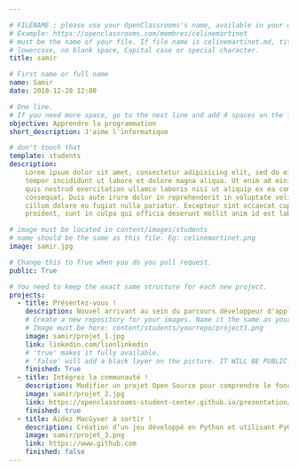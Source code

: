 ```yaml
---

# FILENAME : please use your OpenClassrooms's name, available in your url.
# Example: https://openclassrooms.com/membres/celinemartinet
# must be the name of your file. If file name is celinemartinet.md, title is celinemartinet.
# lowercase, no blank space, Capital case or special character.
title: samir

# First name or full name
name: Samir
date: 2018-12-28 12:00

# One line.
# If you need more space, go to the next line and add 4 spaces on the left, as in 'description'.
objective: Apprendre la programmation
short_description: J'aime l'informatique

# don't touch that
template: students
description:
    Lorem ipsum dolor sit amet, consectetur adipisicing elit, sed do eiusmod
    tempor incididunt ut labore et dolore magna aliqua. Ut enim ad minim veniam,
    quis nostrud exercitation ullamco laboris nisi ut aliquip ex ea commodo
    consequat. Duis aute irure dolor in reprehenderit in voluptate velit esse
    cillum dolore eu fugiat nulla pariatur. Excepteur sint occaecat cupidatat non
    proident, sunt in culpa qui officia deserunt mollit anim id est laborum.

# image must be located in content/images/students
# name should be the same as this file. Eg: celinemartinet.png
image: samir.jpg

# Change this to True when you do you pull request.
public: True

# You need to keep the exact same structure for each new project.
projects:
  - title: Présentez-vous !
    description: Nouvel arrivant au sein du parcours développeur d'application ! 
    # Create a new repository for your images. Name it the same as your nickname and profile picture.
    # Image must be here: content/students/yourrepo/project1.png
    image: samir/projet_1.jpg
    link: linkedin.com/lienlinkedin
    # 'true' makes it fully available.
    # 'false' will add a black layer on the picture. IT WILL BE PUBLIC!
    finished: True
  - title: Intégrez la communauté !
    description: Modifier un projet Open Source pour comprendre le fonctionnement de Git, de Github et des pull requests. 
    image: samir/projet_2.jpg
    link: https://openclassrooms-student-center.github.io/presentation/students/samir.html
    finished: true
  - title: Aidez MacGyver à sortir !
    description: Création d’un jeu développé en Python et utilisant PyGame.
    image: samir/projet_3.png
    link: https://www.github.com
    finished: false
---
```


